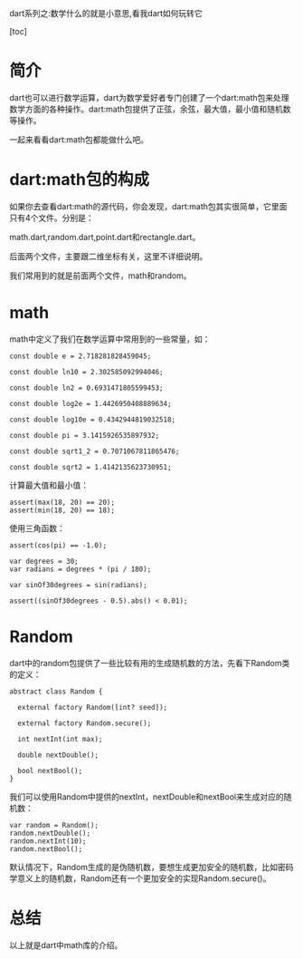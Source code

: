 dart系列之:数学什么的就是小意思,看我dart如何玩转它

[toc]

# 简介

dart也可以进行数学运算，dart为数学爱好者专门创建了一个dart:math包来处理数学方面的各种操作。dart:math包提供了正弦，余弦，最大值，最小值和随机数等操作。

一起来看看dart:math包都能做什么吧。

# dart:math包的构成

如果你去查看dart:math的源代码，你会发现，dart:math包其实很简单，它里面只有4个文件。分别是：

math.dart,random.dart,point.dart和rectangle.dart。

后面两个文件，主要跟二维坐标有关，这里不详细说明。

我们常用到的就是前面两个文件，math和random。

# math

math中定义了我们在数学运算中常用到的一些常量，如：

```
const double e = 2.718281828459045;

const double ln10 = 2.302585092994046;

const double ln2 = 0.6931471805599453;

const double log2e = 1.4426950408889634;

const double log10e = 0.4342944819032518;

const double pi = 3.1415926535897932;

const double sqrt1_2 = 0.7071067811865476;

const double sqrt2 = 1.4142135623730951;
```

计算最大值和最小值：

```
assert(max(18, 20) == 20);
assert(min(18, 20) == 18);
```

使用三角函数：

```
assert(cos(pi) == -1.0);

var degrees = 30;
var radians = degrees * (pi / 180);

var sinOf30degrees = sin(radians);

assert((sinOf30degrees - 0.5).abs() < 0.01);
```

# Random

dart中的random包提供了一些比较有用的生成随机数的方法，先看下Random类的定义：

```
abstract class Random {
 
  external factory Random([int? seed]);

  external factory Random.secure();

  int nextInt(int max);

  double nextDouble();

  bool nextBool();
}
```

我们可以使用Random中提供的nextInt，nextDouble和nextBool来生成对应的随机数：

```
var random = Random();
random.nextDouble(); 
random.nextInt(10); 
random.nextBool(); 
```

默认情况下，Random生成的是伪随机数，要想生成更加安全的随机数，比如密码学意义上的随机数，Random还有一个更加安全的实现Random.secure()。

# 总结

以上就是dart中math库的介绍。










